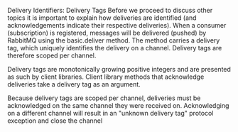 Delivery Identifiers: Delivery Tags
Before we proceed to discuss other topics it is important to explain how deliveries are identified (and acknowledgements indicate their respective deliveries). 
When a consumer (subscription) is registered, messages will be delivered (pushed) by RabbitMQ using the basic.deliver method. The method carries a delivery tag, 
which uniquely identifies the delivery on a channel. Delivery tags are therefore scoped per channel.

Delivery tags are monotonically growing positive integers and are presented as such by client libraries. 
Client library methods that acknowledge deliveries take a delivery tag as an argument.

Because delivery tags are scoped per channel, deliveries must be acknowledged on the same channel they were received on. 
Acknowledging on a different channel will result in an "unknown delivery tag" protocol exception and close the channel
